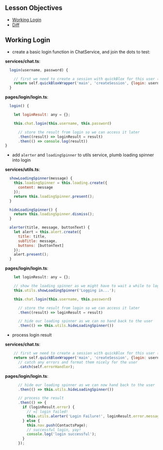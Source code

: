 ## Lesson Objectives

* [Working Login](#working-login)
* [Diff](https://github.com/lathonez/powwow/compare/lesson-two...lesson-three)

## Working Login

* create a basic login function in ChatService, and join the dots to test:

**services/chat.ts**:

```javascript
  login(username, password) {

    // first we need to create a session with quickBlox for this user (first step auth)
    return self.quickBloxWrapper('main', 'createSession', {login: username, password: password});
  }
```

**pages/login/login.ts**:

```javascript
  login() {

    let loginResult: any = {};

    this.chat.login(this.username, this.password)

      // store the result from login so we can access it later
      .then((result) => loginResult = result)
      .then(() => console.log(result))
}
```

* add `alerter` and `loadingSpinner` to utils service, plumb loading spinner into login

**services/utils.ts**:

```javascript
  showLoadingSpinner(message) {
    this.loadingSpinner = this.loading.create({
      content: message
    });
    return this.loadingSpinner.present();
  }

  hideLoadingSpinner() {
    return this.loadingSpinner.dismiss();
  }

  alerter(title, message, buttonText) {
    let alert = this.alert.create({
      title: title,
      subTitle: message,
      buttons: [buttonText]
    });
    alert.present();
  }
```

**pages/login/login.ts**:

```javascript
	let loginResult: any = {};

    // show the loading spinner as we might have to wait a while to login
    this.utils.showLoadingSpinner('Logging in...');

    this.chat.login(this.username, this.password)

      // store the result from login so we can access it later
      .then((result) => loginResult = result)

      // hide our loading spinner as we can no hand back to the user
      .then(() => this.utils.hideLoadingSpinner())
```

* process login result

**services/chat.ts**:

```javascript
    // first we need to create a session with quickBlox for this user (first step auth)
    return self.quickBloxWrapper('main', 'createSession', {login: username, password: password})
      // catch any errors and format them nicely for the user
      .catch(self.errorHandler);
```

**pages/login/login.ts**:

```javascript
      // hide our loading spinner as we can now hand back to the user
      .then(() => this.utils.hideLoadingSpinner())

      // process the result
      .then(() => {
        if (loginResult.error) {
          // =[ login failed!
          this.utils.alerter('Login Failure!', loginResult.error.message, 'OK');
        } else {
          this.nav.push(ContactsPage);
          // successful login, yay!
          console.log('login successful');
        }
      });
```